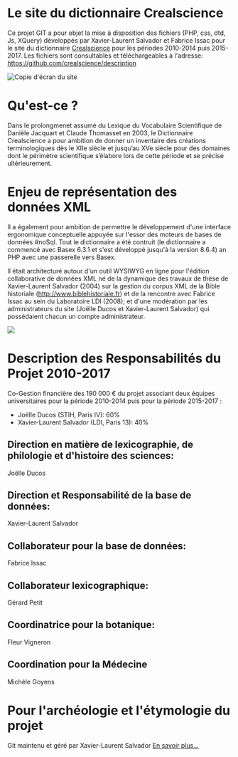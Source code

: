 # Le site du dictionnaire Crealscience

Ce projet GIT a pour objet la mise à disposition des fichiers (PHP, css, dtd, Js, XQuery) développés par Xavier-Laurent Salvador et Fabrice Issac pour le site du dictionnaire [Crealscience](http://www.agence-nationale-recherche.fr/?Projet=ANR-10-CREA-0007) pour les périodes 2010-2014 puis 2015-2017.
Les fichiers sont consultables et téléchargeables à l'adresse: [https://github.com/crealscience/description ](https://github.com/crealscience/description)

![Copie d'écran du site](https://github.com/crealscience/webSite/blob/master/copieEcran.png?raw=true)

# Qu'est-ce ?

Dans le prolongmenet assumé du Lexique du Vocabulaire Scientifique de Danièle Jacquart et Claude Thomasset en 2003, le Dictionnaire Crealscience a pour ambition de donner un inventaire des créations terminologiques dès le XIIe siècle et jusqu’au XVe siècle pour des domaines dont le périmètre scientifique s’élabore lors de cette période et se précise ultérieurement.

# Enjeu de représentation des données XML

Il a également pour ambition de permettre le développement d'une interface ergonomique conceptuelle appuyée sur l'essor des moteurs de bases de données #noSql. Tout le dictionnaire a été contruit (le dictionnaire a commencé avec Basex 6.3.1 et s'est développé jusqu'à la version 8.6.4) an PHP avec une passerelle vers Basex.

Il était architecturé autour d'un outil WYSIWYG en ligne pour l'édition collaborative de données XML né de la dynamique des travaux de thèse de Xavier-Laurent Salvador (2004) sur la gestion du corpus XML de la Bible historiale (http://www.biblehistoriale.fr) et de la rencontre avec Fabrice Issac au sein du Laboratoire LDI (2008); et d'une modération par les administrateurs du site (Joëlle Ducos et Xavier-Laurent Salvador) qui possédaient chacun un compte administrateur. 

![](https://github.com/crealscience/webSite/blob/master/design/edit.png?raw=true)

# Description des Responsabilités du Projet 2010-2017

Co-Gestion financière des 190 000 € du projet associant deux équipes universitaires pour la période 2010-2014 puis pour la période 2015-2017 :

- Joëlle Ducos (STIH, Paris IV): 60%
- Xavier-Laurent Salvador (LDI, Paris 13): 40%

## Direction en matière de lexicographie, de philologie et d'histoire des sciences:
Joëlle Ducos 

## Direction et Responsabilité de la base de données:
Xavier-Laurent Salvador 

## Collaborateur pour la base de données:
Fabrice Issac 

## Collaborateur lexicographique:
Gérard Petit 

## Coordinatrice pour la botanique:
Fleur Vigneron 

## Coordination pour la Médecine
Michèle Goyens 

#  Pour l'archéologie et l'étymologie du projet 

Git maintenu et géré par Xavier-Laurent Salvador 
[En savoir plus...](https://github.com/crealscience/description)



